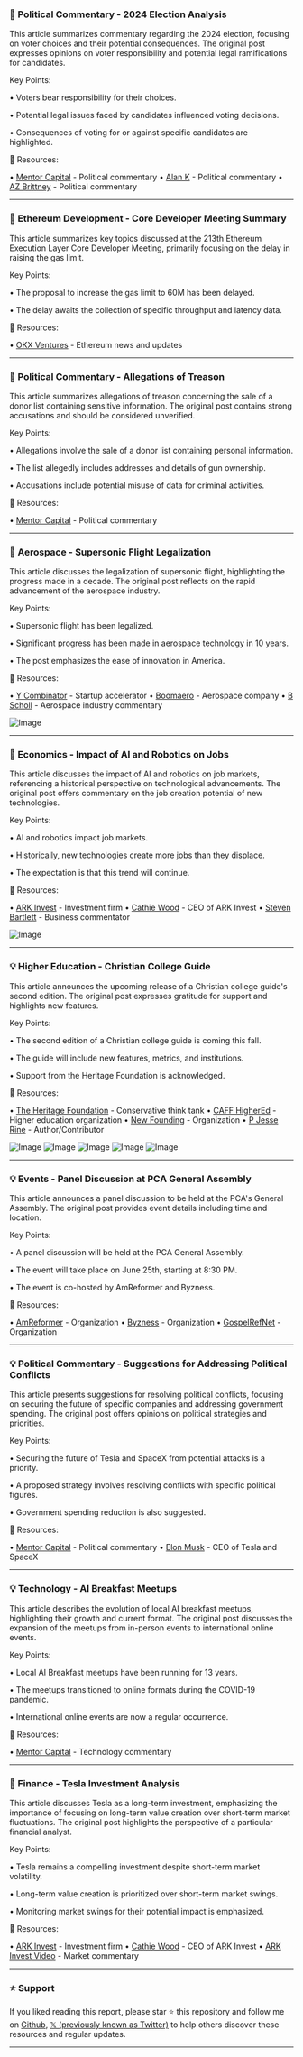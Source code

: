 ### 🤖 Political Commentary - 2024 Election Analysis

This article summarizes commentary regarding the 2024 election, focusing on voter choices and their potential consequences.  The original post expresses opinions on voter responsibility and potential legal ramifications for candidates.

Key Points:

• Voters bear responsibility for their choices.


•  Potential legal issues faced by candidates influenced voting decisions.


•  Consequences of voting for or against specific candidates are highlighted.


🔗 Resources:

• [Mentor Capital](https://x.com/mentorcapital1) - Political commentary
• [Alan K](https://x.com/alan_k4u) - Political commentary
• [AZ Brittney](https://x.com/AZ_Brittney) - Political commentary


---

### 🤖 Ethereum Development - Core Developer Meeting Summary

This article summarizes key topics discussed at the 213th Ethereum Execution Layer Core Developer Meeting, primarily focusing on the delay in raising the gas limit.

Key Points:

• The proposal to increase the gas limit to 60M has been delayed.


• The delay awaits the collection of specific throughput and latency data.



🔗 Resources:

• [OKX Ventures](https://x.com/OKX_Ventures) -  Ethereum news and updates


---

### 🤖 Political Commentary - Allegations of Treason

This article summarizes allegations of treason concerning the sale of a donor list containing sensitive information.  The original post contains strong accusations and should be considered unverified.

Key Points:

• Allegations involve the sale of a donor list containing personal information.


• The list allegedly includes addresses and details of gun ownership.


• Accusations include potential misuse of data for criminal activities.


🔗 Resources:

• [Mentor Capital](https://x.com/mentorcapital1) - Political commentary


---

### 🚀 Aerospace - Supersonic Flight Legalization

This article discusses the legalization of supersonic flight, highlighting the progress made in a decade.  The original post reflects on the rapid advancement of the aerospace industry.

Key Points:

• Supersonic flight has been legalized.


• Significant progress has been made in aerospace technology in 10 years.


• The post emphasizes the ease of innovation in America.


🔗 Resources:

• [Y Combinator](https://x.com/ycombinator) - Startup accelerator
• [Boomaero](https://x.com/boomaero) - Aerospace company
• [B Scholl](https://x.com/bscholl) -  Aerospace industry commentary

![Image](https://pbs.twimg.com/media/Gs21iqUXIAAhtod?format=jpg&name=small)

---

### 🤖  Economics - Impact of AI and Robotics on Jobs

This article discusses the impact of AI and robotics on job markets, referencing a historical perspective on technological advancements.  The original post offers commentary on the job creation potential of new technologies.


Key Points:

• AI and robotics impact job markets.


• Historically, new technologies create more jobs than they displace.


• The expectation is that this trend will continue.


🔗 Resources:

• [ARK Invest](https://x.com/ARKInvest) - Investment firm
• [Cathie Wood](https://x.com/CathieDWood) - CEO of ARK Invest
• [Steven Bartlett](https://x.com/StevenBartlett) -  Business commentator

![Image](https://pbs.twimg.com/media/Gsw2ILAW8AAAkSe?format=jpg&name=small)

---

### 💡 Higher Education - Christian College Guide

This article announces the upcoming release of a Christian college guide's second edition. The original post expresses gratitude for support and highlights new features.

Key Points:

• The second edition of a Christian college guide is coming this fall.


• The guide will include new features, metrics, and institutions.


• Support from the Heritage Foundation is acknowledged.


🔗 Resources:

• [The Heritage Foundation](https://x.com/Heritage) - Conservative think tank
• [CAFF HigherEd](https://x.com/CAFF_HigherEd) - Higher education organization
• [New Founding](https://x.com/NewFounding) - Organization
• [P Jesse Rine](https://x.com/PJesseRine) - Author/Contributor

![Image](https://pbs.twimg.com/media/GsyQ5QrXIAATVuc?format=jpg&name=small)
![Image](https://pbs.twimg.com/media/GsmudM6XAAEVi--?format=jpg&name=120x120)
![Image](https://pbs.twimg.com/media/GsmudNDWsAA-s8e?format=jpg&name=120x120)
![Image](https://pbs.twimg.com/media/GsmudNEWUAAowss?format=jpg&name=120x120)
![Image](https://pbs.twimg.com/media/GsmudNGXAAAOUB5?format=jpg&name=120x120)

---

### 💡 Events - Panel Discussion at PCA General Assembly

This article announces a panel discussion to be held at the PCA's General Assembly.  The original post provides event details including time and location.

Key Points:

• A panel discussion will be held at the PCA General Assembly.


• The event will take place on June 25th, starting at 8:30 PM.


• The event is co-hosted by AmReformer and Byzness.


🔗 Resources:

• [AmReformer](https://x.com/AmReformer) -  Organization
• [Byzness](https://x.com/Byzness) -  Organization
• [GospelRefNet](https://x.com/gospelrefnet) -  Organization


---

### 💡 Political Commentary - Suggestions for Addressing Political Conflicts

This article presents suggestions for resolving political conflicts, focusing on securing the future of specific companies and addressing government spending. The original post offers opinions on political strategies and priorities.

Key Points:

• Securing the future of Tesla and SpaceX from potential attacks is a priority.


•  A proposed strategy involves resolving conflicts with specific political figures.


•  Government spending reduction is also suggested.



🔗 Resources:

• [Mentor Capital](https://x.com/mentorcapital1) - Political commentary
• [Elon Musk](https://x.com/elonmusk) -  CEO of Tesla and SpaceX


---

### 💡 Technology - AI Breakfast Meetups

This article describes the evolution of local AI breakfast meetups, highlighting their growth and current format. The original post discusses the expansion of the meetups from in-person events to international online events.

Key Points:

• Local AI Breakfast meetups have been running for 13 years.


• The meetups transitioned to online formats during the COVID-19 pandemic.


•  International online events are now a regular occurrence.



🔗 Resources:

• [Mentor Capital](https://x.com/mentorcapital1) - Technology commentary



---

### 🤖  Finance - Tesla Investment Analysis

This article discusses Tesla as a long-term investment, emphasizing the importance of focusing on long-term value creation over short-term market fluctuations. The original post highlights the perspective of a particular financial analyst.

Key Points:

• Tesla remains a compelling investment despite short-term market volatility.


• Long-term value creation is prioritized over short-term market swings.


• Monitoring market swings for their potential impact is emphasized.


🔗 Resources:

• [ARK Invest](https://x.com/ARKInvest) - Investment firm
• [Cathie Wood](https://x.com/CathieDWood) - CEO of ARK Invest
• [ARK Invest Video](https://www.ark-invest.com/videos/market-commentary/june-2025-in-the-know-cathie-wood) -  Market commentary


---

### ⭐️ Support

If you liked reading this report, please star ⭐️ this repository and follow me on [Github](https://github.com/Drix10), [𝕏 (previously known as Twitter)](https://x.com/DRIX_10_) to help others discover these resources and regular updates.

---